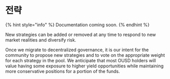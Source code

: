 # 전략

{% hint style="info" %}
Documentation coming soon.
{% endhint %}

New strategies can be added or removed at any time to respond to new market realities and diversify risk.

Once we migrate to decentralized governance, it is our intent for the community to propose new strategies and to vote on the appropriate weight for each strategy in the pool. We anticipate that most OUSD holders will value having some exposure to higher yield opportunities while maintaining more conservative positions for a portion of the funds.





